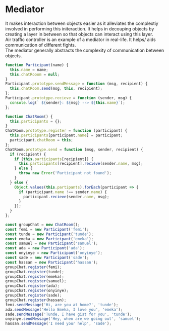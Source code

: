 # Mediator

It makes interaction between objects easier as it alleviates the complextiy involved in performing this initeraction.
It helps in decouping objects by creating a layer in between so that objects can interact using this layer.  
Air traffic controller is an example of a mediator in real-life. It helps/ aids communication of different fights.   
The mediator generally abstracts the complexity of communication between objects. 

```js
function Participant(name) {
  this.name = name;
  this.chatRooom = null;
}
Participant.prototype.sendMessage = function (msg, recipient) {
  this.chatRoom.send(msg, this, recipient);
};
Participant.prototype.recieve = function (sender, msg) {
  console.log(` ${sender}: ${msg} --> ${this.name}`);
};

function ChatRoom() {
  this.participants = {};
}
ChatRoom.prototype.register = function (participant) {
  this.participants[participant.name] = participant;
  participant.chatRoom = this;
};
ChatRoom.prototype.send = function (msg, sender, recipient) {
  if (recipient) {
    if (this.participants[recipient]) {
      this.participants[recipient].recieve(sender.name, msg);
    } else {
      throw new Error('Participant not found');
    }
  } else {
    Object.values(this.partipants).forEach(participant => {
      if (participant.name !== sender.name) {
        participant.recieve(sender.name, msg);
      }
    });
  }
};

const groupChat = new ChatRoom();
const femi = new Participant('femi');
const tunde = new Participant('tunde');
const emeka = new Participant('emeka');
const samuel = new Participant('samuel');
const ada = new Participant('ada');
const onyinye = new Participant('onyinye');
const sade = new Participant('sade');
const hassan = new Participant('hassan');
groupChat.register(femi);
groupChat.register(tunde);
groupChat.register(emeka);
groupChat.register(samuel);
groupChat.register(ada);
groupChat.register(onyinye);
groupChat.register(sade);
groupChat.register(hassan);
femi.sendMessage('Hi, are you at home?', 'tunde');
ada.sendMessage('Hello Emeka, I love you', 'emeka');
sade.sendMessage('Tunde, I have gist for you', 'tunde');
onyinye.sendMessage('Hey, when are we going out', 'samuel');
hassan.sendMessage('I need your help', 'sade');
```